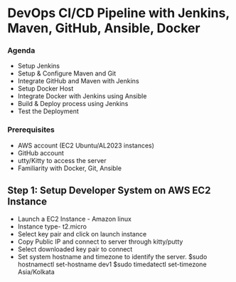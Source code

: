 # DevOps CI/CD Pipeline with Jenkins, Maven, GitHub, Ansible, Docker
### Agenda
- Setup Jenkins
- Setup & Configure Maven and Git
- Integrate GitHub and Maven with Jenkins
- Setup Docker Host
- Integrate Docker with Jenkins using Ansible
- Build & Deploy process using Jenkins
- Test the Deployment
  
### Prerequisites
- AWS account (EC2 Ubuntu/AL2023 instances)
- GitHub account
- utty/Kitty to access the server
- Familiarity with Docker, Git, Ansible
## Step 1: Setup Developer System on AWS EC2 Instance
- Launch a EC2 Instance - Amazon linux
- Instance type- t2.micro
- Select key pair and click on launch instance
- Copy Public IP and connect to server through kitty/putty
- Select downloaded key pair to connect
- Set system hostname and timezone to identify the server.
  $sudo hostnamectl set-hostname dev1
  $sudo timedatectl set-timezone Asia/Kolkata
